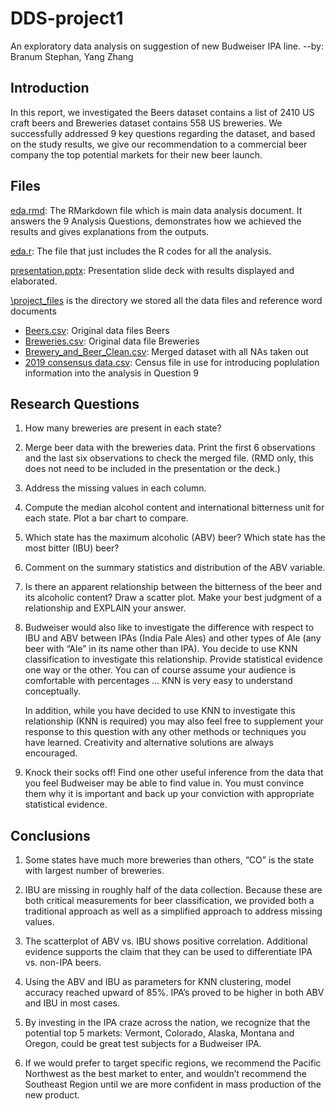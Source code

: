 # DDS-project1
An exploratory data analysis on suggestion of new Budweiser IPA line.
--by: Branum Stephan, Yang Zhang

## Introduction
In this report, we investigated the Beers dataset contains a list of 2410 US craft beers and Breweries dataset contains 558 US breweries. We successfully addressed 9 key questions regarding the dataset, and based on the study results, we give our recommendation to a commercial beer company the top potential markets for their new beer launch.

## Files
[eda.rmd](https://github.com/bstephan-smu/DDS-project1/blob/master/Results%20and%20Presentation/eda.Rmd): The RMarkdown file which is main data analysis document. It answers the 9 Analysis Questions, demonstrates how we achieved the results and gives explanations from the outputs.

[eda.r](https://github.com/bstephan-smu/DDS-project1/blob/master/eda.R): The file that just includes the R codes for all the analysis.

[presentation.pptx](https://github.com/bstephan-smu/DDS-project1/blob/master/Results%20and%20Presentation/presentation.pptx): Presentation slide deck with results displayed and elaborated.

[\project_files](https://github.com/bstephan-smu/DDS-project1/tree/master/project_files) is the directory we stored all the data files and reference word documents
-   [Beers.csv](https://github.com/bstephan-smu/DDS-project1/blob/master/project_files/Beers.csv): Original data files Beers
-   [Breweries.csv](https://github.com/bstephan-smu/DDS-project1/blob/master/project_files/Breweries.csv): Original data file Breweries
-   [Brewery_and_Beer_Clean.csv](https://github.com/bstephan-smu/DDS-project1/blob/master/project_files/Brewery_and_Beer_Clean.csv): Merged dataset with all NAs taken out
-   [2019 consensus data.csv](https://github.com/bstephan-smu/DDS-project1/blob/master/project_files/2019%20consensus%20data.csv): Census file in use for introducing poplulation information into the analysis in Question 9

## Research Questions 

1.   How many breweries are present in each state?

2.   Merge beer data with the breweries data. Print the first 6 observations and the last six observations to check the merged file.  (RMD only, this does not need to be included in the presentation or the deck.)

3.   Address the missing values in each column.

4.   Compute the median alcohol content and international bitterness unit for each state. Plot a bar chart to compare.

5.   Which state has the maximum alcoholic (ABV) beer? Which state has the most bitter (IBU) beer?

6.   Comment on the summary statistics and distribution of the ABV variable.

7.   Is there an apparent relationship between the bitterness of the beer and its alcoholic content? Draw a scatter plot.  Make your best judgment of a relationship and EXPLAIN your answer.

8.  Budweiser would also like to investigate the difference with respect to IBU and ABV between IPAs (India Pale Ales) and other types of Ale (any beer with “Ale” in its name other than IPA).  You decide to use KNN classification to investigate this relationship.  Provide statistical evidence one way or the other. You can of course assume your audience is comfortable with percentages … KNN is very easy to understand conceptually.

    In addition, while you have decided to use KNN to investigate this relationship (KNN is required) you may also feel free to supplement your response to this question with any other methods or techniques you have learned.  Creativity and alternative solutions are always encouraged.  

9. Knock their socks off!  Find one other useful inference from the data that you feel Budweiser may be able to find value in.  You must convince them why it is important and back up your conviction with appropriate statistical evidence. 

## Conclusions

1. Some states have much more breweries than others, “CO” is the state with largest number of breweries.

2. IBU are missing in roughly half of the data collection. Because these are both critical measurements for beer classification, we provided both a traditional approach as well as a simplified approach to address missing values. 

3. The scatterplot of ABV vs. IBU shows positive correlation. Additional evidence supports the claim that they can be used to differentiate IPA vs. non-IPA beers.

4. Using the ABV and IBU as parameters for KNN clustering, model accuracy reached upward of 85%. IPA’s proved to be higher in both ABV and IBU in most cases. 

5. By investing in the IPA craze across the nation, we recognize that the potential top 5 markets: Vermont, Colorado, Alaska, Montana and Oregon, could be great test subjects for a Budweiser IPA.

6. If we would prefer to target specific regions, we recommend the Pacific Northwest as the best market to enter, and wouldn’t  recommend the Southeast Region until we are more confident in mass production of the new product.


